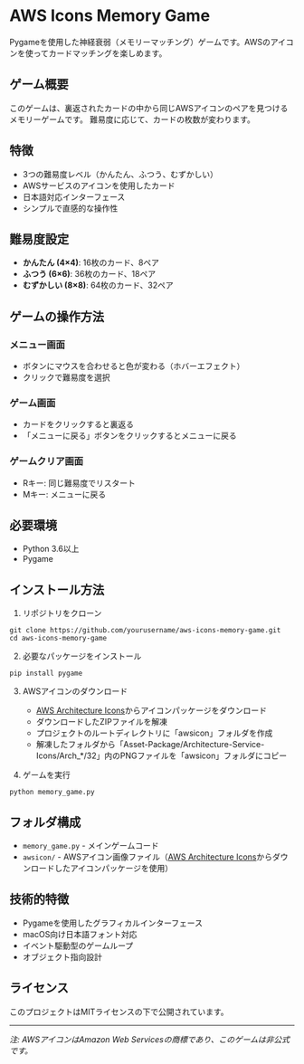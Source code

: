 # AWS Icons Memory Game

Pygameを使用した神経衰弱（メモリーマッチング）ゲームです。AWSのアイコンを使ってカードマッチングを楽しめます。

## ゲーム概要

このゲームは、裏返されたカードの中から同じAWSアイコンのペアを見つけるメモリーゲームです。
難易度に応じて、カードの枚数が変わります。

## 特徴

- 3つの難易度レベル（かんたん、ふつう、むずかしい）
- AWSサービスのアイコンを使用したカード
- 日本語対応インターフェース
- シンプルで直感的な操作性

## 難易度設定

- **かんたん (4×4)**: 16枚のカード、8ペア
- **ふつう (6×6)**: 36枚のカード、18ペア
- **むずかしい (8×8)**: 64枚のカード、32ペア

## ゲームの操作方法

### メニュー画面
- ボタンにマウスを合わせると色が変わる（ホバーエフェクト）
- クリックで難易度を選択

### ゲーム画面
- カードをクリックすると裏返る
- 「メニューに戻る」ボタンをクリックするとメニューに戻る

### ゲームクリア画面
- Rキー: 同じ難易度でリスタート
- Mキー: メニューに戻る

## 必要環境

- Python 3.6以上
- Pygame

## インストール方法

1. リポジトリをクローン
```
git clone https://github.com/yourusername/aws-icons-memory-game.git
cd aws-icons-memory-game
```

2. 必要なパッケージをインストール
```
pip install pygame
```

3. AWSアイコンのダウンロード
   - [AWS Architecture Icons](https://aws.amazon.com/jp/architecture/icons/)からアイコンパッケージをダウンロード
   - ダウンロードしたZIPファイルを解凍
   - プロジェクトのルートディレクトリに「awsicon」フォルダを作成
   - 解凍したフォルダから「Asset-Package/Architecture-Service-Icons/Arch_*/32」内のPNGファイルを「awsicon」フォルダにコピー

4. ゲームを実行
```
python memory_game.py
```

## フォルダ構成

- `memory_game.py` - メインゲームコード
- `awsicon/` - AWSアイコン画像ファイル（[AWS Architecture Icons](https://aws.amazon.com/jp/architecture/icons/)からダウンロードしたアイコンパッケージを使用）

## 技術的特徴

- Pygameを使用したグラフィカルインターフェース
- macOS向け日本語フォント対応
- イベント駆動型のゲームループ
- オブジェクト指向設計

## ライセンス

このプロジェクトはMITライセンスの下で公開されています。


---

*注: AWSアイコンはAmazon Web Servicesの商標であり、このゲームは非公式です。*
